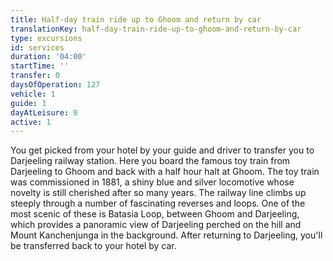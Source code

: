 ```yaml
---
title: Half-day train ride up to Ghoom and return by car
translationKey: half-day-train-ride-up-to-ghoom-and-return-by-car
type: excursions
id: services
duration: '04:00'
startTime: ''
transfer: 0
daysOfOperation: 127
vehicle: 1
guide: 1
dayAtLeisure: 0
active: 1
---
```

You get picked from your hotel by your guide and driver to transfer you to Darjeeling railway station. Here you board the famous toy train from Darjeeling to Ghoom and back with a half hour halt at Ghoom. The toy train was commissioned in 1881, a shiny blue and silver locomotive whose novelty is still cherished after so many years. The railway line climbs up steeply through a number of fascinating reverses and loops. One of the most scenic of these is Batasia Loop, between Ghoom and Darjeeling, which provides a panoramic view of Darjeeling perched on the hill and Mount Kanchenjunga in the background. After returning to Darjeeling, you'll be transferred back to your hotel by car.  